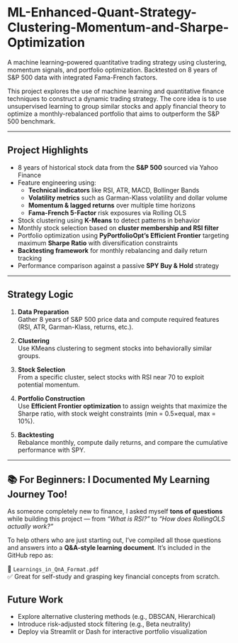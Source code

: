 # ML-Enhanced-Quant-Strategy-Clustering-Momentum-and-Sharpe-Optimization
A machine learning–powered quantitative trading strategy using clustering, momentum signals, and portfolio optimization. Backtested on 8 years of S&amp;P 500 data with integrated Fama-French factors.

This project explores the use of machine learning and quantitative finance techniques to construct a dynamic trading strategy. The core idea is to use unsupervised learning to group similar stocks and apply financial theory to optimize a monthly-rebalanced portfolio that aims to outperform the S&P 500 benchmark.

---

## Project Highlights

- 8 years of historical stock data from the **S&P 500** sourced via Yahoo Finance
- Feature engineering using:
  - **Technical indicators** like RSI, ATR, MACD, Bollinger Bands
  - **Volatility metrics** such as Garman-Klass volatility and dollar volume
  - **Momentum & lagged returns** over multiple time horizons
  - **Fama-French 5-Factor** risk exposures via Rolling OLS
- Stock clustering using **K-Means** to detect patterns in behavior
- Monthly stock selection based on **cluster membership and RSI filter**
- Portfolio optimization using **PyPortfolioOpt’s Efficient Frontier** targeting maximum **Sharpe Ratio** with diversification constraints
- **Backtesting framework** for monthly rebalancing and daily return tracking
- Performance comparison against a passive **SPY Buy & Hold** strategy

---

## Strategy Logic

1. **Data Preparation**  
   Gather 8 years of S&P 500 price data and compute required features (RSI, ATR, Garman-Klass, returns, etc.).

2. **Clustering**  
   Use KMeans clustering to segment stocks into behaviorally similar groups.

3. **Stock Selection**  
   From a specific cluster, select stocks with RSI near 70 to exploit potential momentum.

4. **Portfolio Construction**  
   Use **Efficient Frontier optimization** to assign weights that maximize the Sharpe ratio, with stock weight constraints (min = 0.5×equal, max = 10%).

5. **Backtesting**  
   Rebalance monthly, compute daily returns, and compare the cumulative performance with SPY.

---

## 📚 For Beginners: I Documented My Learning Journey Too!

As someone completely new to finance, I asked myself **tons of questions** while building this project — from *“What is RSI?”* to *“How does RollingOLS actually work?”*

To help others who are just starting out, I’ve compiled all those questions and answers into a **Q&A-style learning document**. It’s included in the GitHub repo as:

📄 `Learnings_in_QnA_Format.pdf`  
✅ Great for self-study and grasping key financial concepts from scratch.

## Future Work

- Explore alternative clustering methods (e.g., DBSCAN, Hierarchical)
- Introduce risk-adjusted stock filtering (e.g., Beta neutrality)
- Deploy via Streamlit or Dash for interactive portfolio visualization

